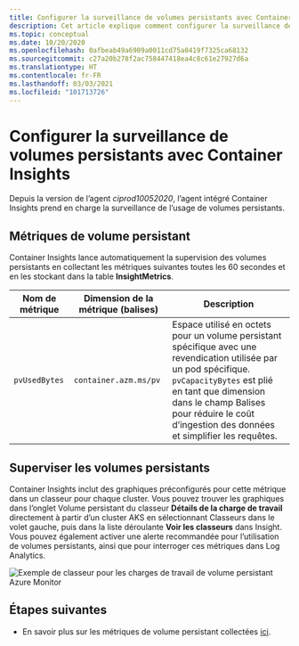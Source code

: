 ```yaml
---
title: Configurer la surveillance de volumes persistants avec Container Insights | Microsoft Docs
description: Cet article explique comment configurer la surveillance de clusters Kubernetes constitués de volumes persistants à l’aide de Container Insights.
ms.topic: conceptual
ms.date: 10/20/2020
ms.openlocfilehash: 0afbeab49a6909a0011cd75a0419f7325ca68132
ms.sourcegitcommit: c27a20b278f2ac758447418ea4c8c61e27927d6a
ms.translationtype: HT
ms.contentlocale: fr-FR
ms.lasthandoff: 03/03/2021
ms.locfileid: "101713726"
---
```

# <a name="configure-pv-monitoring-with-container-insights"></a>Configurer la surveillance de volumes persistants avec Container Insights

Depuis la version de l’agent *ciprod10052020*, l’agent intégré Container Insights prend en charge la surveillance de l’usage de volumes persistants.

## <a name="pv-metrics"></a>Métriques de volume persistant

Container Insights lance automatiquement la supervision des volumes persistants en collectant les métriques suivantes toutes les 60 secondes et en les stockant dans la table **InsightMetrics**.

|Nom de métrique |Dimension de la métrique (balises) |Description |
|------------|------------------------|------------|
| `pvUsedBytes`|`container.azm.ms/pv`|Espace utilisé en octets pour un volume persistant spécifique avec une revendication utilisée par un pod spécifique. `pvCapacityBytes` est plié en tant que dimension dans le champ Balises pour réduire le coût d’ingestion des données et simplifier les requêtes.|

## <a name="monitor-persistent-volumes"></a>Superviser les volumes persistants

Container Insights inclut des graphiques préconfigurés pour cette métrique dans un classeur pour chaque cluster. Vous pouvez trouver les graphiques dans l’onglet Volume persistant du classeur **Détails de la charge de travail** directement à partir d’un cluster AKS en sélectionnant Classeurs dans le volet gauche, puis dans la liste déroulante **Voir les classeurs** dans Insight. Vous pouvez également activer une alerte recommandée pour l’utilisation de volumes persistants, ainsi que pour interroger ces métriques dans Log Analytics.  

![Exemple de classeur pour les charges de travail de volume persistant Azure Monitor](./media/container-insights-persistent-volumes/pv-workload-example.PNG)

## <a name="next-steps"></a>Étapes suivantes

- En savoir plus sur les métriques de volume persistant collectées [ici](./container-insights-agent-config.md).
